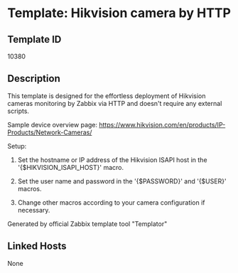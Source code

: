 # Template: Hikvision camera by HTTP

## Template ID
10380

## Description
This template is designed for the effortless deployment of Hikvision cameras monitoring by Zabbix via HTTP and doesn't require any external scripts.

Sample device overview page:
https://www.hikvision.com/en/products/IP-Products/Network-Cameras/

Setup:

1. Set the hostname or IP address of the Hikvision ISAPI host in the '{$HIKVISION_ISAPI_HOST}' macro.

2. Set the user name and password in the '{$PASSWORD}' and '{$USER}' macros.

3. Change other macros according to your camera configuration if necessary.

Generated by official Zabbix template tool "Templator"

## Linked Hosts
None


